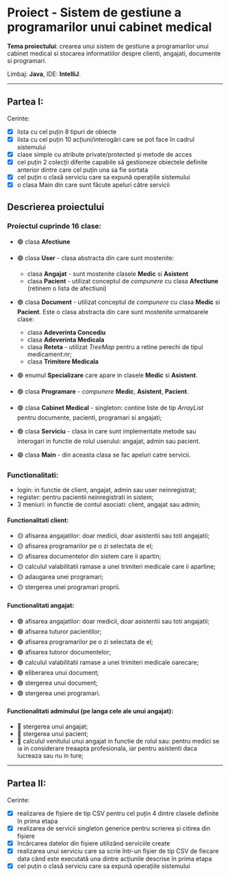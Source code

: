 # Proiect - Sistem de gestiune a programarilor unui cabinet medical


**Tema proiectului**: crearea unui sistem de gestiune a programarilor unui cabinet medical si stocarea informatiilor despre clienti, angajati, documente si programari.

Limbaj: **Java**, IDE: **IntelliJ**.

---
## Partea I:
Cerinte:
- [x] lista cu cel puțin 8 tipuri de obiecte
- [x] lista cu cel puțin 10 acțiuni/interogări care se pot face în cadrul sistemului
- [x] clase simple cu atribute private/protected și metode de acces
- [x] cel puțin 2 colecții diferite capabile să gestioneze obiectele definite anterior dintre care cel puțin una sa fie sortata
- [x] cel puțin o clasă serviciu care sa expună operațiile sistemului
- [x] o clasa Main din care sunt făcute apeluri către servicii
 
## Descrierea proiectului
### Proiectul cuprinde 16 clase:

- 🟣 clasa **Afectiune**
- 🟣 clasa **User** - clasa abstracta din care sunt mostenite:
    - clasa **Angajat** - sunt mostenite clasele **Medic** si **Asistent**
    - clasa **Pacient** - utilizat conceptul de *compunere* cu clasa **Afectiune** (retinem o lista de afectiuni)
    
- 🟣 clasa **Document** - utilizat conceptul de *compunere* cu clasa **Medic** si **Pacient**. Este o clasa abstracta din care sunt mostenite urmatoarele clase:
    - clasa **Adeverinta Concediu**
    - clasa **Adeverinta Medicala** 
    - clasa **Reteta** - utilizat *TreeMap* pentru a retine perechi de tipul medicament:nr;
    - clasa **Trimitere Medicala**

- 🟣 enumul **Specializare** care apare in clasele **Medic** si **Asistent**.
- 🟣 clasa **Programare** - *compunere* **Medic**, **Asistent**, **Pacient**.
- 🟣 clasa **Cabinet Medical** - singleton: contine liste de tip *ArrayList* pentru documente, pacienti, programari si angajati;
- 🟣 clasa **Serviciu** - clasa in care sunt implementate metode sau interogari in functie de rolul userului: angajat, admin sau pacient.
- 🟣 clasa **Main** - din aceasta clasa se fac apeluri catre servicii.

### Functionalitati:
- login: in functie de client, angajat, admin sau user neinregistrat;
- register: pentru pacientii neinregistrati in sistem;
- 3 meniuri: in functie de contul asociati: client, angajat sau admin;

#### Functionalitati client:
- 🟡 afisarea angajatilor: doar medicii, doar asistentii sau toti angajatii;
- 🟡 afisarea programarilor pe o zi selectata de el;
- 🟡 afisarea documentelor din sistem care ii apartin;
- 🟡 calculul valabilitatii ramase a unei trimiteri medicale care ii apartine;
- 🟡 adaugarea unei programari;
- 🟡 stergerea unei programari proprii.

#### Functionalitati angajat:
- 🟢  afisarea angajatilor: doar medicii, doar asistentii sau toti angajatii;
- 🟢  afisarea tuturor pacientilor;
- 🟢  afisarea programarilor pe o zi selectata de el;
- 🟢  afisarea tutoror documentelor;
- 🟢  calculul valabilitatii ramase a unei trimiteri medicale oarecare;
- 🟢  eliberarea unui document;
- 🟢  stergerea unui document;
- 🟢  stergerea unei programari.

#### Functionalitati adminului (pe langa cele ale unui angajat):
- 🔵 stergerea unui angajat;
- 🔵 stergerea unui pacient;
- 🔵 calculul venitului unui angajat in functie de rolul sau: pentru medici se ia in considerare treaapta profesionala, iar pentru asistenti daca lucreaza sau nu in ture;


---
## Partea II:
Cerinte:
- [x] realizarea de fișiere de tip CSV pentru cel puțin 4 dintre clasele definite în prima etapa 
- [x] realizarea de servicii singleton generice pentru scrierea și citirea din fișiere
- [x] încărcarea datelor din fișiere utilizând serviciile create
- [x] realizarea unui serviciu care sa scrie într-un fișier de tip CSV de fiecare data când este executată una dintre acțiunile descrise în prima etapa
- [x] cel puțin o clasă serviciu care sa expună operațiile sistemului
